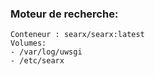 ### Moteur de recherche:
```
Conteneur : searx/searx:latest
Volumes: 
- /var/log/uwsgi
- /etc/searx
```
